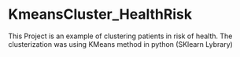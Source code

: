 # KmeansCluster_HealthRisk
This Project is an example of clustering patients in risk of health. The clusterization was using KMeans method in python (SKlearn Lybrary) 

